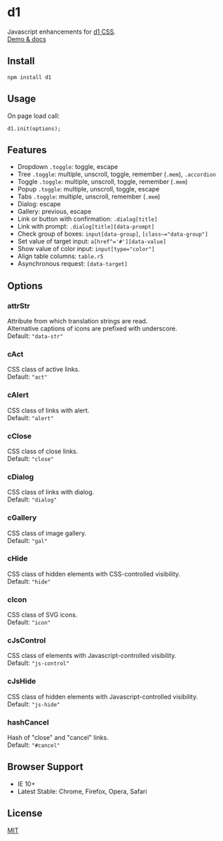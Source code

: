 # d1

Javascript enhancements for [d1 CSS](https://github.com/vvvkor/d1).  
[Demo & docs](http://vadimkor.ru/projects/d1#js)

## Install

```
npm install d1
```

## Usage

On page load call:
```
d1.init(options);
```

## Features

* Dropdown ``.toggle``: toggle, escape
* Tree ``.toggle``: multiple, unscroll, toggle, remember (``.mem``), ``.accordion``
* Toggle ``.toggle``: multiple, unscroll, toggle, remember (``.mem``)
* Popup ``.toggle``: multiple, unscroll, toggle, escape
* Tabs ``.toggle``: multiple, unscroll, remember (``.mem``)
* Dialog: escape
* Gallery: previous, escape
* Link or button with confirmation: ``.dialog[title]``
* Link with prompt: ``.dialog[title][data-prompt]``
* Check group of boxes: ``input[data-group]``, ``[class~="data-group"]``
* Set value of target input: ``a[href^='#'][data-value]``
* Show value of color input: ``input[type="color"]``
* Align table columns: ``table.r5``
* Asynchronous request: ``[data-target]``


## Options

### attrStr

Attribute from which translation strings are read.  
Alternative captions of icons are prefixed with underscore.  
Default: ``"data-str"``

### cAct

CSS class of active links.  
Default: ``"act"``

### cAlert

CSS class of links with alert.  
Default: ``"alert"``

### cClose

CSS class of close links.  
Default: ``"close"``

### cDialog

CSS class of links with dialog.  
Default: ``"dialog"``

### cGallery

CSS class of image gallery.  
Default: ``"gal"``

### cHide

CSS class of hidden elements with CSS-controlled visibility.  
Default: ``"hide"``

### cIcon

CSS class of SVG icons.  
Default: ``"icon"``

### cJsControl

CSS class of elements with Javascript-controlled visibility.  
Default: ``"js-control"``

### cJsHide

CSS class of hidden elements with Javascript-controlled visibility.  
Default: ``"js-hide"``

### hashCancel

Hash of "close" and "cancel" links.  
Default: ``"#cancel"``


## Browser Support

* IE 10+
* Latest Stable: Chrome, Firefox, Opera, Safari

## License

[MIT](./LICENSE)